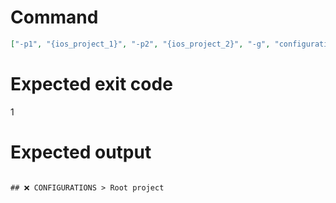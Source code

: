 # Command
```json
["-p1", "{ios_project_1}", "-p2", "{ios_project_2}", "-g", "configurations", "-t", "Project", "-f", "markdown"]
```

# Expected exit code
1

# Expected output
```

## ❌ CONFIGURATIONS > Root project



```
